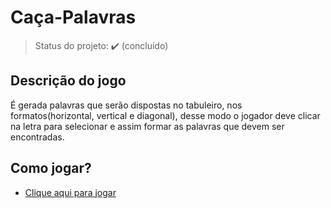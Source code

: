 # Caça-Palavras

> Status do projeto: ✔️ (concluído)

## Descrição do jogo
É gerada palavras que serão dispostas no tabuleiro, nos formatos(horizontal, vertical e diagonal), desse modo o 
jogador deve clicar na letra para selecionar e assim formar as palavras que devem ser encontradas.

## Como jogar?
- [Clique aqui para jogar](https://cassiourtiga.github.io/Jogo-Procurar-Palavras/)
